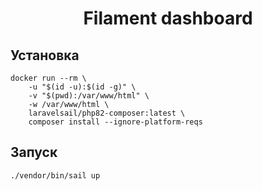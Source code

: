 <h1 align="center">Filament dashboard</h1>

## Установка

```shell
docker run --rm \
    -u "$(id -u):$(id -g)" \
    -v "$(pwd):/var/www/html" \
    -w /var/www/html \
    laravelsail/php82-composer:latest \
    composer install --ignore-platform-reqs
```

## Запуск

```shell
./vendor/bin/sail up
```

